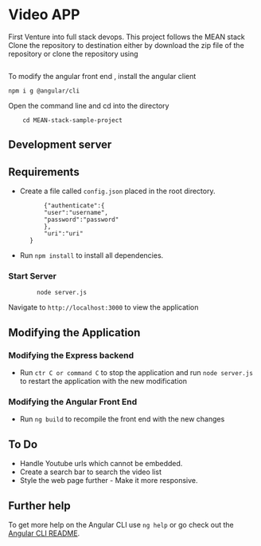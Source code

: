 # Video APP

First Venture into full stack devops. This project follows the MEAN stack 
Clone the repository to destination either by download the zip file of the repository or clone the repository using 
```git clone -b develop https://github.com/kd112/MEAN-stack-sample-project.git
```
To modify the angular front end , install the angular client
```
npm i g @angular/cli
```
Open the command line and cd into the directory
```
    cd MEAN-stack-sample-project
```
## Development server
## Requirements
  * Create a file called `config.json` placed in the root directory.
  ```
            {"authenticate":{
            "user":"username",
            "password":"password"
            },
            "uri":"uri"
        }
   ```
  * Run `npm install` to install all dependencies.

### Start Server
```
        node server.js
```

Navigate to `http://localhost:3000` to view the application

## Modifying the Application
### Modifying the Express backend
  * Run `ctr C or command C` to stop the application and run `node server.js` to restart the application with the new modification
### Modifying the Angular Front End
  * Run `ng build` to recompile the front end with the new changes
## To Do
  * Handle Youtube urls which cannot be embedded.
  * Create a search bar to search the video list
  * Style the web page further - Make it more responsive.
## Further help

To get more help on the Angular CLI use `ng help` or go check out the [Angular CLI README](https://github.com/angular/angular-cli/blob/master/README.md).
